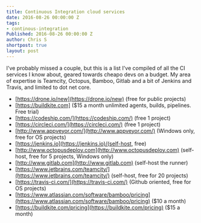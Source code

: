 ```yaml
---
title: Continuous Integration cloud services
date: 2016-08-26 00:00:00 Z
tags:
- continous-integration
Published: 2016-08-26 00:00:00 Z
author: Chris S
shortpost: true
layout: post
---
```


I've probably missed a couple, but this is a list I've compiled of all the CI services I know about, geared towards cheapo devs on a budget. My area of expertise is Teamcity, Octopus, Bamboo, Gitlab and a bit of Jenkins and Travis, and limited to dot net core.

- [https://drone.io/new](https://drone.io/new) (free for public projects)
- [https://buildkite.com] ($15 a month unlimited agents, builds, pipelines. Free trial)
- [https://codeship.com/](https://codeship.com/) (free 1 project)
- [https://circleci.com/](https://circleci.com/) (free 1 project)
- [http://www.appveyor.com/](http://www.appveyor.com/) (Windows only, free for OS projects)
- [https://jenkins.io](https://jenkins.io)/(self-host, free)
- [http://www.octopusdeploy.com](http://www.octopusdeploy.com) (self-host, free for 5 projects, Windows only)
- [http://www.gitlab.com](http://www.gitlab.com) (self-host the runner)
- [https://www.jetbrains.com/teamcity/](https://www.jetbrains.com/teamcity/) (self-host, free for 20 projects)
- [https://travis-ci.com/](https://travis-ci.com/) (Github oriented, free for OS projects)
- [https://www.atlassian.com/software/bamboo/pricing](https://www.atlassian.com/software/bamboo/pricing) ($10 a month)
- [https://buildkite.com/pricing](https://buildkite.com/pricing) ($15 a month)
